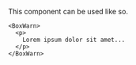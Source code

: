 This component can be used like so.

```
<BoxWarn>
  <p>
    Lorem ipsum dolor sit amet...
  </p>
</BoxWarn>
```